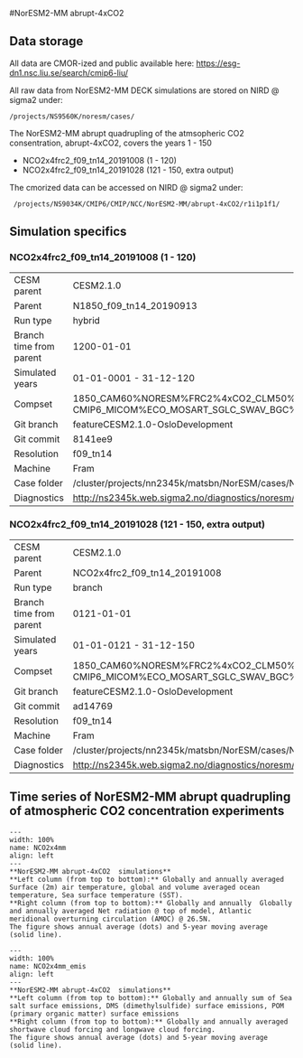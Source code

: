 #NorESM2-MM abrupt-4xCO2

## Data storage
All data are CMOR-ized and public available here: https://esg-dn1.nsc.liu.se/search/cmip6-liu/


All raw data from NorESM2-MM DECK simulations are stored on NIRD @ sigma2 under:
```
/projects/NS9560K/noresm/cases/
```

The NorESM2-MM abrupt quadrupling of the atmsopheric CO2 consentration, abrupt-4xCO2, covers the years 1 - 150

- NCO2x4frc2_f09_tn14_20191008	(1 - 120)
- NCO2x4frc2_f09_tn14_20191028 (121 - 150, extra output)

The cmorized data can be accessed on NIRD @ sigma2 under: 

```
 /projects/NS9034K/CMIP6/CMIP/NCC/NorESM2-MM/abrupt-4xCO2/r1i1p1f1/
```

## Simulation specifics

### NCO2x4frc2_f09_tn14_20191008	(1 - 120)
|  |  |  
| --- | :--- | 
| CESM parent| CESM2.1.0  | 
| Parent | N1850_f09_tn14_20190913 |
| Run type  | hybrid |
| Branch time from parent | 1200-01-01 |
| Simulated years | 01-01-0001 - 31-12-120 |   
| Compset | 1850_CAM60%NORESM%FRC2%4xCO2_CLM50%BGC-CROP_CICE%NORESM-CMIP6_MICOM%ECO_MOSART_SGLC_SWAV_BGC%BDRDDMS  |
| Git branch | featureCESM2.1.0-OsloDevelopment |
| Git commit | 8141ee9 |
| Resolution | f09_tn14 |
| Machine  |  Fram  |
| Case folder | /cluster/projects/nn2345k/matsbn/NorESM/cases/NCO2x4frc2_f09_tn14_20191008 |
| Diagnostics | http://ns2345k.web.sigma2.no/diagnostics/noresm/common/NCO2x4frc2_f09_tn14_20191008/ |

### NCO2x4frc2_f09_tn14_20191028 (121 - 150, extra output)
|  |  |  
| --- | :--- | 
| CESM parent| CESM2.1.0  | 
| Parent | NCO2x4frc2_f09_tn14_20191008 |
| Run type  | branch |
| Branch time from parent | 0121-01-01 |
| Simulated years | 01-01-0121 - 31-12-150 |   
| Compset | 1850_CAM60%NORESM%FRC2%4xCO2_CLM50%BGC-CROP_CICE%NORESM-CMIP6_MICOM%ECO_MOSART_SGLC_SWAV_BGC%BDRDDMS  |
| Git branch | featureCESM2.1.0-OsloDevelopment |
| Git commit | ad14769 |
| Resolution | f09_tn14 |
| Machine  |  Fram  |
| Case folder | /cluster/projects/nn2345k/matsbn/NorESM/cases/NCO2x4frc2_f09_tn14_20191028 |
| Diagnostics | http://ns2345k.web.sigma2.no/diagnostics/noresm/common/NCO2x4frc2_f09_tn14_20191028/ |

## Time series of NorESM2-MM abrupt quadrupling of atmospheric CO2 concentration experiments


```{figure} images/NCO2x4mm.png
---
width: 100%
name: NCO2x4mm
align: left
---
**NorESM2-MM abrupt-4xCO2  simulations**  
**Left column (from top to bottom):** Globally and annually averaged Surface (2m) air temperature, global and volume averaged ocean temperature, Sea surface temperature (SST).  
**Right column (from top to bottom):** Globally and annually  Globally and annually averaged Net radiation @ top of model, Atlantic meridional overturning circulation (AMOC) @ 26.5N.  
The figure shows annual average (dots) and 5-year moving average (solid line). 
```

```{figure} images/NCO2x4mm_emis.png
---
width: 100%
name: NCO2x4mm_emis
align: left
---
**NorESM2-MM abrupt-4xCO2  simulations**  
**Left column (from top to bottom):** Globally and annually sum of Sea salt surface emissions, DMS (dimethylsulfide) surface emissions, POM (primary organic matter) surface emissions  
**Right column (from top to bottom):** Globally and annually averaged shortwave cloud forcing and longwave cloud forcing.  
The figure shows annual average (dots) and 5-year moving average (solid line). 
```

